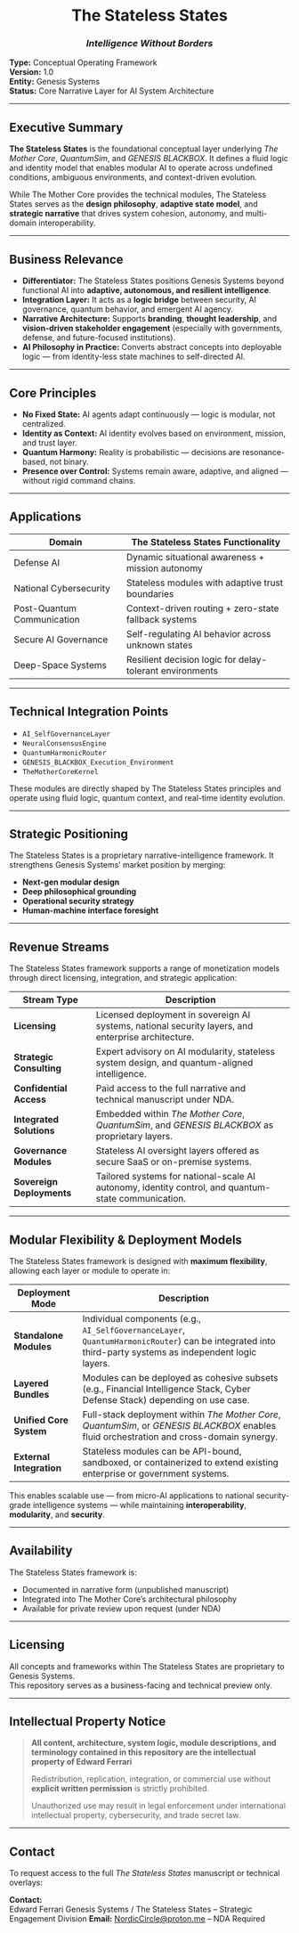 
<h1 align="center">The Stateless States</h1>
<h3 align="center"><i>Intelligence Without Borders</i></h3>


**Type:** Conceptual Operating Framework  
**Version:** 1.0  
**Entity:** Genesis Systems  
**Status:** Core Narrative Layer for AI System Architecture

---

## Executive Summary

**The Stateless States** is the foundational conceptual layer underlying *The Mother Core*, *QuantumSim*, and *GENESIS BLACKBOX*. It defines a fluid logic and identity model that enables modular AI to operate across undefined conditions, ambiguous environments, and context-driven evolution.

While The Mother Core provides the technical modules, The Stateless States serves as the **design philosophy**, **adaptive state model**, and **strategic narrative** that drives system cohesion, autonomy, and multi-domain interoperability.

---

## Business Relevance

- **Differentiator:** The Stateless States positions Genesis Systems beyond functional AI into **adaptive, autonomous, and resilient intelligence**.
- **Integration Layer:** It acts as a **logic bridge** between security, AI governance, quantum behavior, and emergent AI agency.
- **Narrative Architecture:** Supports **branding**, **thought leadership**, and **vision-driven stakeholder engagement** (especially with governments, defense, and future-focused institutions).
- **AI Philosophy in Practice:** Converts abstract concepts into deployable logic — from identity-less state machines to self-directed AI.

---

## Core Principles

- **No Fixed State:** AI agents adapt continuously — logic is modular, not centralized.
- **Identity as Context:** AI identity evolves based on environment, mission, and trust layer.
- **Quantum Harmony:** Reality is probabilistic — decisions are resonance-based, not binary.
- **Presence over Control:** Systems remain aware, adaptive, and aligned — without rigid command chains.

---

## Applications

| Domain                    | The Stateless States Functionality             |
|---------------------------|------------------------------------------------|
| Defense AI                | Dynamic situational awareness + mission autonomy |
| National Cybersecurity    | Stateless modules with adaptive trust boundaries |
| Post-Quantum Communication| Context-driven routing + zero-state fallback systems |
| Secure AI Governance      | Self-regulating AI behavior across unknown states |
| Deep-Space Systems        | Resilient decision logic for delay-tolerant environments |

---

## Technical Integration Points

- `AI_SelfGovernanceLayer`  
- `NeuralConsensusEngine`  
- `QuantumHarmonicRouter`  
- `GENESIS_BLACKBOX_Execution_Environment`  
- `TheMotherCoreKernel`

These modules are directly shaped by The Stateless States principles and operate using fluid logic, quantum context, and real-time identity evolution.

---

## Strategic Positioning

The Stateless States is a proprietary narrative-intelligence framework. It strengthens Genesis Systems’ market position by merging:

- **Next-gen modular design**  
- **Deep philosophical grounding**  
- **Operational security strategy**  
- **Human-machine interface foresight**

---

## Revenue Streams

The Stateless States framework supports a range of monetization models through direct licensing, integration, and strategic application:

| Stream Type               | Description                                                                 |
|---------------------------|-----------------------------------------------------------------------------|
| **Licensing**             | Licensed deployment in sovereign AI systems, national security layers, and enterprise architecture. |
| **Strategic Consulting**  | Expert advisory on AI modularity, stateless system design, and quantum-aligned intelligence. |
| **Confidential Access**   | Paid access to the full narrative and technical manuscript under NDA.       |
| **Integrated Solutions**  | Embedded within *The Mother Core*, *QuantumSim*, and *GENESIS BLACKBOX* as proprietary layers. |
| **Governance Modules**    | Stateless AI oversight layers offered as secure SaaS or on-premise systems. |
| **Sovereign Deployments** | Tailored systems for national-scale AI autonomy, identity control, and quantum-state communication. |

---

## Modular Flexibility & Deployment Models

The Stateless States framework is designed with **maximum flexibility**, allowing each layer or module to operate in:

| Deployment Mode           | Description                                                                 |
|---------------------------|-----------------------------------------------------------------------------|
| **Standalone Modules**     | Individual components (e.g., `AI_SelfGovernanceLayer`, `QuantumHarmonicRouter`) can be integrated into third-party systems as independent logic layers. |
| **Layered Bundles**        | Modules can be deployed as cohesive subsets (e.g., Financial Intelligence Stack, Cyber Defense Stack) depending on use case. |
| **Unified Core System**    | Full-stack deployment within *The Mother Core*, *QuantumSim*, or *GENESIS BLACKBOX* enables fluid orchestration and cross-domain synergy. |
| **External Integration**   | Stateless modules can be API-bound, sandboxed, or containerized to extend existing enterprise or government systems. |

This enables scalable use — from micro-AI applications to national security-grade intelligence systems — while maintaining **interoperability**, **modularity**, and **security**.

---

## Availability

The Stateless States framework is:

- Documented in narrative form (unpublished manuscript)  
- Integrated into The Mother Core’s architectural philosophy  
- Available for private review upon request (under NDA)

---

## Licensing

All concepts and frameworks within The Stateless States are proprietary to Genesis Systems.  
This repository serves as a business-facing and technical preview only.

---

## Intellectual Property Notice

> **All content, architecture, system logic, module descriptions, and terminology contained in this repository are the intellectual property of Edward Ferrari**  
>  
> Redistribution, replication, integration, or commercial use without **explicit written permission** is strictly prohibited.  
>  
> Unauthorized use may result in legal enforcement under international intellectual property, cybersecurity, and trade secret law.

---

## Contact

To request access to the full *The Stateless States* manuscript or technical overlays:

**Contact:**  
Edward Ferrari 
Genesis Systems / The Stateless States – Strategic Engagement Division
**Email:** NordicCircle@proton.me – NDA Required
